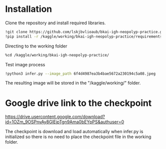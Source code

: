 # Installation
Clone the repository and install required libraries.
  ```sh
!git clone https://github.com/lskjbvlioaub/bkai-igh-neopolyp-practice.git
!pip install -r /kaggle/working/bkai-igh-neopolyp-practice/requirements.txt
  ```
Directing to the working folder
  ```sh
%cd /kaggle/working/bkai-igh-neopolyp-practice/
  ```
Test image process
  ```sh
!python3 infer.py --image_path 6f4d4987ea3b4bae5672a230194c5a08.jpeg
  ```
The resulting image will be stored in the "/kaggle/working/" folder. 

# Google drive link to the checkpoint 
https://drive.usercontent.google.com/download?id=1OZm_9OSPnvAy8GlEjpTgn9Ama0bEYpPS&authuser=0

The checkpoint is download and load automatically when infer.py is initialized so there is no need to place the checkpoint file in the working folder.
